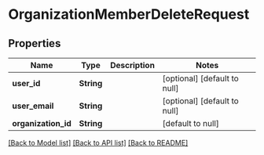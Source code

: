 # OrganizationMemberDeleteRequest
## Properties

| Name | Type | Description | Notes |
|------------ | ------------- | ------------- | -------------|
| **user\_id** | **String** |  | [optional] [default to null] |
| **user\_email** | **String** |  | [optional] [default to null] |
| **organization\_id** | **String** |  | [default to null] |

[[Back to Model list]](../README.md#documentation-for-models) [[Back to API list]](../README.md#documentation-for-api-endpoints) [[Back to README]](../README.md)

